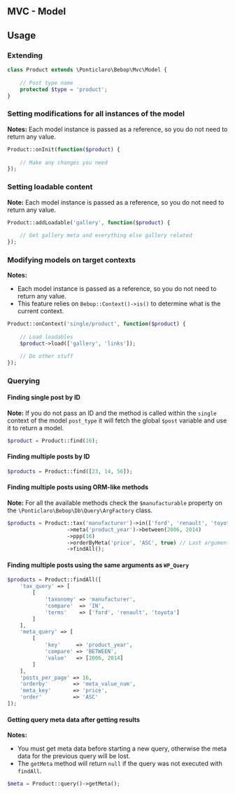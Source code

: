 MVC - Model
---

## Usage
### Extending
```php
class Product extends \Ponticlaro\Bebop\Mvc\Model {
    
    // Post type name 
    protected $type = 'product';
}
```

### Setting modifications for all instances of the model
**Notes:** Each model instance is passed as a reference, so you do not need to return any value.  

```php
Product::onInit(function($product) {
    
    // Make any changes you need
});
```

### Setting loadable content
**Note:** Each model instance is passed as a reference, so you do not need to return any value.  

```php
Product::addLoadable('gallery', function($product) {
    
    // Get gallery meta and everything else gallery related
});
```

### Modifying models on target contexts
**Notes:** 
- Each model instance is passed as a reference, so you do not need to return any value.  
- This feature relies on `Bebop::Context()->is()` to determine what is the current context.  

```php
Product::onContext('single/product', function($product) {
    
    // Load loadables
    $product->load(['gallery', 'links']);

    // Do other stuff
});
```

### Querying

#### Finding single post by ID
**Note:** If you do not pass an ID and the method is called within the `single` context of the model `post_type` it will fetch the global `$post` variable and use it to return a model.  

```php
$product = Product::find(16);
```

#### Finding multiple posts by ID
```php
$products = Product::find([23, 14, 56]);
```

#### Finding multiple posts using ORM-like methods
**Note:** For all the available methods check the `$manufacturable` property on the `\Ponticlaro\Bebop\Db\Query\ArgFactory` class.  

```php
$products = Product::tax('manufacturer')->in(['ford', 'renault', 'toyota'])
                   ->meta('product_year')->between(2006, 2014)
                   ->ppp(16)
                   ->orderByMeta('price', 'ASC', true) // Last argument defines meta values as numeric
                   ->findAll();
```

#### Finding multiple posts using the same arguments as `WP_Query`
```php
$products = Product::findAll([
    'tax_query' => [
        [
            'taxonomy' => 'manufacturer',
            'compare'  => 'IN',
            'terms'    => ['ford', 'renault', 'toyota']
        ]
    ],
    'meta_query' => [
        [
            'key'     => 'product_year',
            'compare' => 'BETWEEN',
            'value'   => [2006, 2014]
        ]
    ],
    'posts_per_page' => 16,
    'orderby'        => 'meta_value_num',
    'meta_key'       => 'price',
    'order'          => 'ASC'
]);
```

#### Getting query meta data after getting results
**Notes:** 
- You must get meta data before starting a new query, otherwise the meta data for the previous query will be lost.  
- The `getMeta` method will return `null` if the query was not executed with `findAll`.  

```php
$meta = Product::query()->getMeta();
```